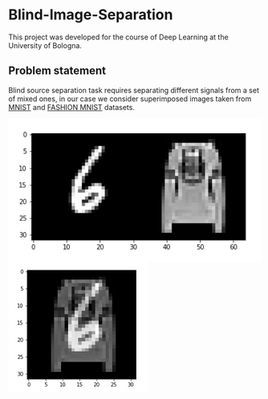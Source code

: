 # Blind-Image-Separation
This project was developed for the course of Deep Learning at the University of Bologna.

## Problem statement
Blind source separation task requires separating different signals from a set of mixed ones, in our case we consider superimposed images taken from [MNIST](http://yann.lecun.com/exdb/mnist/) and [FASHION MNIST](https://www.kaggle.com/datasets/zalando-research/fashionmnist) datasets.

<img src='images/original_images.png' align="left" width=950>
<img src='images/mixed_images.png'>
